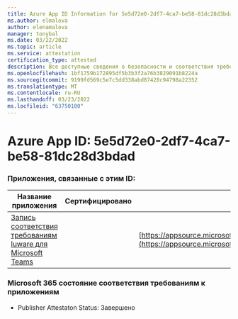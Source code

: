 ```yaml
---
title: Azure App ID Information for 5e5d72e0-2df7-4ca7-be58-81dc28d3bdad
ms.author: elmalova
author: elenamalova
manager: tonybal
ms.date: 03/22/2022
ms.topic: article
ms.service: attestation
certification_type: attested
description: Все доступные сведения о безопасности и соответствия требованиям для 5e5d72e0-2df7-4ca7-be58-81dc28d3bdad.
ms.openlocfilehash: 1bf1759b172895df5b3b3f2a76b3829091b8224a
ms.sourcegitcommit: 9199fd569c5e7c5dd338abd87428c94798a22352
ms.translationtype: MT
ms.contentlocale: ru-RU
ms.lasthandoff: 03/23/2022
ms.locfileid: "63750100"
---
```

# <a name="azure-app-id-5e5d72e0-2df7-4ca7-be58-81dc28d3bdad"></a>Azure App ID: 5e5d72e0-2df7-4ca7-be58-81dc28d3bdad


### <a name="apps-associated-with-this-id"></a>Приложения, связанные с этим ID:
| **Название приложения** | **Сертифицировано** | **Просмотр в AppSource** |
|--------------|---------------|-----------------------|
| [Запись соответствия требованиям luware для Microsoft Teams](../forward/luwareagzurich.recording_azure_marketplace.md) |  | [https://appsource.microsoft.com/product/office/luwareagzurich.recording_azure_marketplace](https://appsource.microsoft.com/product/office/luwareagzurich.recording_azure_marketplace) |

### <a name="microsoft-365-app-compliance-status"></a>Microsoft 365 состояние соответствия требованиям к приложениям
- Publisher Attestaton Status: Завершено
